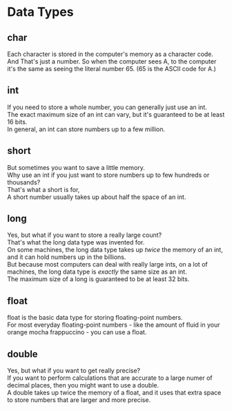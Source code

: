 # Data Types

## char
Each character is stored in the computer's memory as a character code.  
And That's just a number. So when the computer sees A, to the computer it's the same as seeing the literal number 65.
(65 is the ASCII code for A.)

## int
If you need to store a whole number, you can generally just use an int.  
The exact maximum size of an int can vary, but it's guaranteed to be at least 16 bits.  
In general, an int can store numbers up to a few million.

## short
But sometimes you want to save a little memory.  
Why use an int if you just want to store numbers up to few hundreds or thousands?  
That's what a short is for,  
A short number usually takes up about half the space of an int.

## long
Yes, but what if you want to store a really large count?  
That's what the long data type was invented for.  
On some machines, the long data type takes up *twice* the memory of an int, and it can hold numbers up in the billions.  
But because most computers can deal with really large ints, on a lot of machines, the long data type is *exactly* the same size as an int.  
The maximum size of a long is guaranteed to be at least 32 bits.

## float
float is the basic data type for storing floating-point numbers.  
For most everyday floating-point numbers - like the amount of fluid in your orange mocha frappuccino - you can use a float.

## double
Yes, but what if you want to get really precise?  
If you want to perform calculations that are accurate to a large numer of decimal places, then you might want to use a double.  
A double takes up twice the memory of a float, and it uses that extra space to store numbers that are larger and more precise.